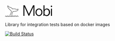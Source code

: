![Traces (doc/traces.png)](https://raw.githubusercontent.com/petercipov/mobi/master/doc/logo.png)

Library for integration tests based on docker images

[![Build Status](https://travis-ci.org/petercipov/mobi.svg?branch=master)](https://travis-ci.org/petercipov/mobi)


